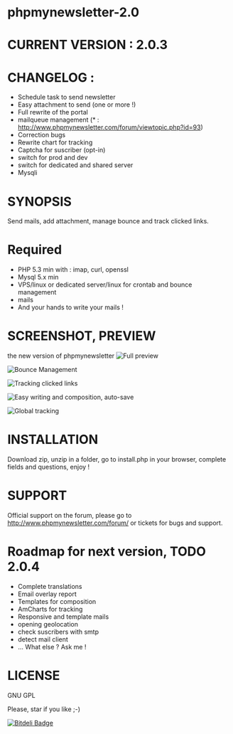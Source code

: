 phpmynewsletter-2.0
===================

# CURRENT VERSION : 2.0.3
# CHANGELOG :
  - Schedule task to send newsletter
  - Easy attachment to send (one or more !)
  - Full rewrite of the portal
  - mailqueue management (* : http://www.phpmynewsletter.com/forum/viewtopic.php?id=93)
  - Correction bugs
  - Rewrite chart for tracking
  - Captcha for suscriber (opt-in)
  - switch for prod and dev
  - switch for dedicated and shared server
  - Mysqli

# SYNOPSIS
Send mails, add attachment, manage bounce and track clicked links.

# Required
 - PHP 5.3 min with : imap, curl, openssl
 - Mysql 5.x min
 - VPS/linux or dedicated server/linux for crontab and bounce management
 - mails
 - And your hands to write your mails !

# SCREENSHOT, PREVIEW
the new version of phpmynewsletter
![Full preview](http://blog.aulica-conseil.com/wp-content/uploads/2014/09/PhpMyNewsLetter_full_page.png)

![Bounce Management](http://blog.aulica-conseil.com/wp-content/uploads/2014/09/PhpMyNewsLetter_bounce_type_soft_hard_live.png)

![Tracking clicked links](http://blog.aulica-conseil.com/wp-content/uploads/2014/09/PhpMyNewsLetter_clicked_links.png)

![Easy writing and composition, auto-save](http://blog.aulica-conseil.com/wp-content/uploads/2014/09/PhpMyNewsLetter_easy_redaction_auto_save.png)

![Global tracking](http://blog.aulica-conseil.com/wp-content/uploads/2014/09/PhpMyNewsLetter_tracking.png)

# INSTALLATION
Download zip, unzip in a folder, go to install.php in your browser, complete fields and questions, enjoy !

# SUPPORT
Official support on the forum, please go to http://www.phpmynewsletter.com/forum/ or tickets for bugs and support.

# Roadmap for next version, TODO 2.0.4
- Complete translations
- Email overlay report
- Templates for composition
- AmCharts for tracking
- Responsive and template mails
- opening geolocation
- check suscribers with smtp
- detect mail client
- ... What else ? Ask me !

# LICENSE
GNU GPL

Please, star if you like ;-)


[![Bitdeli Badge](https://d2weczhvl823v0.cloudfront.net/Arnaud69/phpmynewsletter-2.0/trend.png)](https://bitdeli.com/free "Bitdeli Badge")


